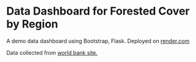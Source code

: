# Data Dashboard for Forested Cover by Region
A demo data dashboard using Bootstrap, Flask.
Deployed on [render.com](https://data-dashboard-udacity.onrender.com)

Data collected from [world bank site.](https://data.worldbank.org/indicator/AG.LND.FRST.ZS?view=chart)
